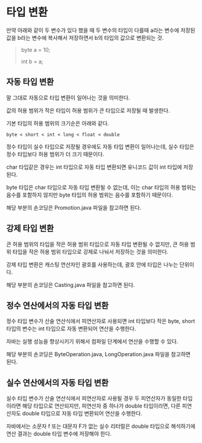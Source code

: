 # 타입 변환
만약 아래와 같이 두 변수가 있다 했을 때 두 변수의 타입이 다를때 a라는 변수에 저장된 값을 b라는 변수에 복사해서 저장하면서 b의 타입의 값으로 변환되는 것.
> byte a = 10;
>
> int b = a;

## 자동 타입 변환
말 그대로 자동으로 타입 변환이 일어나는 것을 의미한다.

값의 허용 범위가 작은 타입이 허용 범위가 큰 타입으로 저장될 때 발생한다.

기본 타입의 허용 범위의 크기순은 아래와 같다.

```byte < short < int < long < float < double```

정수 타입이 실수 타입으로 저장될 경우에도 자동 타입 변환이 일어나는데, 실수 타입은 정수 타입보다 허용 범위가 더 크기 때문이다.

char 타입같은 경우는 int 타입으로 자동 타입 변환되면 유니코드 값이 int 타입에 저장된다.

byte 타입은 char 타입으로 자동 타입 변환될 수 없는데, 이는 char 타입의 허용 범위는 음수를 포함하지 않지만 byte 타입의 허용 범위는 음수를 포함하기 때문이다.

해당 부분의 손코딩은 Promotion.java 파일을 참고하면 된다.

## 강제 타입 변환
큰 허용 범위의 타입을 작은 허용 범위 타입으로 자동 타입 변환될 수 없지만, 큰 허용 범위 타입을 작은 허용 범위 타입으로 강제로 나눠서 저장하는 것을 의미한다.

강제 타입 변환은 캐스팅 연산자인 괄호를 사용하는데, 괄호 안에 타입은 나누는 단위이다.

해당 부분의 손코딩은 Casting.java 파일을 참고하면 된다.

## 정수 연산에서의 자동 타입 변환

정수 타입 변수가 산술 연산식에서 피연산자로 사용되면 int 타입보다 작은 byte, short 타입의 변수는 int 타입으로 자동 변환되어 연산을 수행한다.

자바는 실행 성능을 향상시키기 위해서 컴파일 단계에서 연산을 수행할 수 있다.

해당 부분의 손코딩은 ByteOperation.java, LongOperation.java 파일을 참고하면 된다.

## 실수 연산에서의 자동 타입 변환

실수 타입 변수가 산술 연산식에서 피연산자로 사용될 경우 두 피연산자가 동일한 타입이라면 해당 타입으로 연산되지만, 피연산자 중 하나가 double 타입이라면, 다른 피연산자도 double 타입으로 자동 타입 변환되어 연산을 수행한다.

자바에서는 소문자 f 또는 대문자 F가 없는 실수 리터럴은 double 타입으로 해석하기에 연산 결과는 double 타입 변수에 저장해야 한다.
